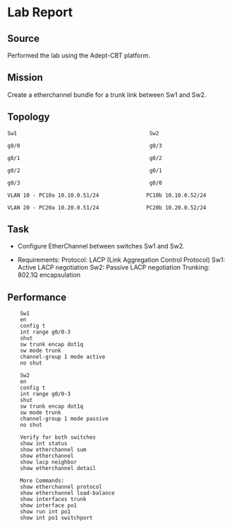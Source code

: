 # Lab Report

## Source
Performed the lab using the Adept-CBT platform.

## Mission
Create a etherchannel bundle for a trunk link between Sw1 and Sw2.

## Topology

    Sw1                                          Sw2
    
    g0/0                                         g0/3
    
    g0/1                                         g0/2
    
    g0/2                                         g0/1
    
    g0/3                                         g0/0

    VLAN 10 - PC10a 10.10.0.51/24               PC10b 10.10.0.52/24
  
    VLAN 20 - PC20a 10.20.0.51/24               PC20b 10.20.0.52/24

## Task
- Configure EtherChannel between switches Sw1 and Sw2.

- Requirements:
Protocol: LACP (Link Aggregation Control Protocol)
Sw1: Active LACP negotiation
Sw2: Passive LACP negotiation
Trunking: 802.1Q encapsulation
  
## Performance
        Sw1
        en
        config t
        int range g0/0-3
        shut
        sw trunk encap dot1q
        sw mode trunk
        channel-group 1 mode active
        no shut

        Sw2
        en
        config t
        int range g0/0-3
        shut
        sw trunk encap dot1q
        sw mode trunk
        channel-group 1 mode passive
        no shut

        Verify for both switches
        show int status
        show etherchannel sum
        show etherchannel
        show lacp neighbor
        show etherchannel detail

        More Commands:
        show etherchannel protocol
        show etherchannel load-balance
        show interfaces trunk
        show interface po1
        show run int po1
        show int po1 switchport

        

